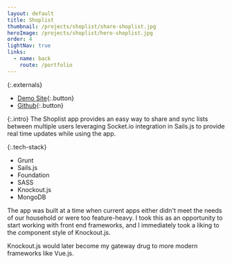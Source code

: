 ```yaml
---
layout: default
title: Shoplist
thumbnail: /projects/shoplist/share-shoplist.jpg
heroImage: /projects/shoplist/hero-shoplist.jpg
order: 4
lightNav: true
links:
  - name: back
    route: /portfolio
---
```

{:.externals}
 - [Demo Site](https://shoplist.scottstadt.com/){:.button}
 - [Github](https://github.com/sstadt/shoplist){:.button}

{:.intro}
The Shoplist app provides an easy way to share and sync lists between multiple users leveraging Socket.io integration in Sails.js to provide real time updates while using the app.

{:.tech-stack}
 - Grunt
 - Sails.js
 - Foundation
 - SASS
 - Knockout.js
 - MongoDB

The app was built at a time when current apps either didn't meet the needs of our household or were too feature-heavy. I took this as an opportunity to start working with front end frameworks, and I immediately took a liking to the component style of Knockout.js.

Knockout.js would later become my gateway drug to more modern frameworks like Vue.js.
